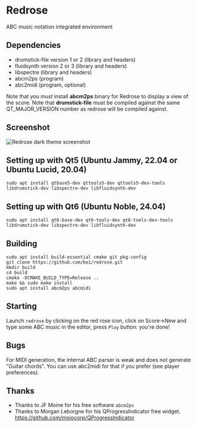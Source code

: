 # Redrose
ABC music notation integrated environment

## Dependencies
- drumstick-file version 1 or 2 (library and headers)
- fluidsynth version 2 or 3 (library and headers)
- libspectre (library and headers)
- abcm2ps (program)
- abc2midi (program, optional)

Note that you *must* install **abcm2ps** binary for Redrose to display a view of the score.
Note that **drumstick-file** must be compiled against the same QT\_MAJOR\_VERSION number as redrose will be compiled against.

## Screenshot
![Redrose dark theme screenshot](http://brouits.free.fr/redrose/redrose.png)

## Setting up with Qt5 (Ubuntu Jammy, 22.04 or Ubuntu Lucid, 20.04)
```
sudo apt install qtbase5-dev qttools5-dev qttools5-dev-tools libdrumstick-dev libspectre-dev libfluidsynth-dev
```

## Setting up with Qt6 (Ubuntu Noble, 24.04)
```
sudo apt install qt6-base-dev qt6-tools-dev qt6-tools-dev-tools libdrumstick-dev libspectre-dev libfluidsynth-dev
```

## Building
```
sudo apt install build-essential cmake git pkg-config
git clone https://github.com/be1/redrose.git
mkdir build
cd build
cmake -DCMAKE_BUILD_TYPE=Release ..
make && sudo make install
sudo apt install abcm2ps abcmidi
```

## Starting
Launch `redrose` by clicking on the red rose icon, click on Score->New and type some ABC music in the editor, press `Play` button: you're done!

## Bugs
For MIDI generation, the internal ABC parser is weak and does not generate "Guitar chords". You can use abc2midi for that if you prefer (see player preferences).

## Thanks
- Thanks to JF Moine for his free software `abcm2ps`
- Thanks to Morgan Leborgne for his QProgressIndicator free widget. https://github.com/mojocorp/QProgressIndicator


